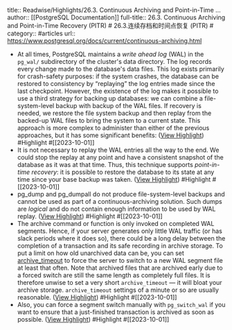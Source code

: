 title:: Readwise/Highlights/26.3. Continuous Archiving and Point-in-Time ...
author:: [[PostgreSQL Documentation]]
full-title:: 26.3. Continuous Archiving and Point-in-Time Recovery (PITR) \# 26.3.连续存档和时间点恢复 (PITR) \#
category:: #articles
url:: https://www.postgresql.org/docs/current/continuous-archiving.html
- At all times, PostgreSQL maintains a *write ahead log* (WAL) in the `pg_wal/` subdirectory of the cluster's data directory. The log records every change made to the database's data files. This log exists primarily for crash-safety purposes: if the system crashes, the database can be restored to consistency by “replaying” the log entries made since the last checkpoint. However, the existence of the log makes it possible to use a third strategy for backing up databases: we can combine a file-system-level backup with backup of the WAL files. If recovery is needed, we restore the file system backup and then replay from the backed-up WAL files to bring the system to a current state. This approach is more complex to administer than either of the previous approaches, but it has some significant benefits: ([View Highlight](https://read.readwise.io/read/01hbnrxpnvvxhxenxqnbsp82g8)) #Highlight #[[2023-10-01]]
- It is not necessary to replay the WAL entries all the way to the end. We could stop the replay at any point and have a consistent snapshot of the database as it was at that time. Thus, this technique supports *point-in-time recovery*: it is possible to restore the database to its state at any time since your base backup was taken. ([View Highlight](https://read.readwise.io/read/01hbns2adgpy6ks4w9hmyenarx)) #Highlight #[[2023-10-01]]
- pg_dump and pg_dumpall do not produce file-system-level backups and cannot be used as part of a continuous-archiving solution. Such dumps are *logical* and do not contain enough information to be used by WAL replay. ([View Highlight](https://read.readwise.io/read/01hbns387a2z39skpb5qmr3az2)) #Highlight #[[2023-10-01]]
- The archive command or function is only invoked on completed WAL segments. Hence, if your server generates only little WAL traffic (or has slack periods where it does so), there could be a long delay between the completion of a transaction and its safe recording in archive storage. To put a limit on how old unarchived data can be, you can set [archive_timeout](https://www.postgresql.org/docs/current/continuous-archiving.html/runtime-config-wal.html#GUC-ARCHIVE-TIMEOUT) to force the server to switch to a new WAL segment file at least that often. Note that archived files that are archived early due to a forced switch are still the same length as completely full files. It is therefore unwise to set a very short `archive_timeout` — it will bloat your archive storage. `archive_timeout` settings of a minute or so are usually reasonable. ([View Highlight](https://read.readwise.io/read/01hbns5a61qnmp067yp9pd60ef)) #Highlight #[[2023-10-01]]
- Also, you can force a segment switch manually with `pg_switch_wal` if you want to ensure that a just-finished transaction is archived as soon as possible. ([View Highlight](https://read.readwise.io/read/01hbns5j747v0esgkq5n1s8axc)) #Highlight #[[2023-10-01]]